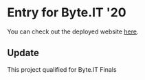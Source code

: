 # Entry for Byte.IT '20
You can check out the deployed website <a target="_blank" href="https://handy-manny-web.herokuapp.com/">here</a>.
## Update
This project qualified for Byte.IT Finals
